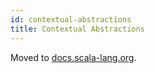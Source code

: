```yaml
---
id: contextual-abstractions
title: Contextual Abstractions
---
```


Moved to [docs.scala-lang.org](https://docs.scala-lang.org/scala3/guides/migration/incompat-contextual-abstractions.html).
